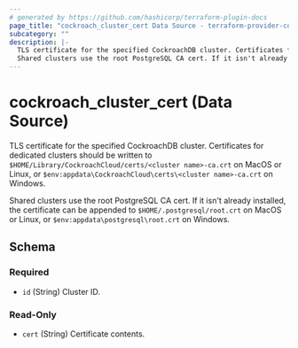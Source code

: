 ```yaml
---
# generated by https://github.com/hashicorp/terraform-plugin-docs
page_title: "cockroach_cluster_cert Data Source - terraform-provider-cockroach"
subcategory: ""
description: |-
  TLS certificate for the specified CockroachDB cluster. Certificates for dedicated clusters should be written to $HOME/Library/CockroachCloud/certs/<cluster name>-ca.crt on MacOS or Linux, or $env:appdata\CockroachCloud\certs\<cluster name>-ca.crt on Windows.
  Shared clusters use the root PostgreSQL CA cert. If it isn't already installed, the certificate can be appended to $HOME/.postgresql/root.crt on MacOS or Linux, or $env:appdata\postgresql\root.crt on Windows.
---
```


# cockroach_cluster_cert (Data Source)

TLS certificate for the specified CockroachDB cluster. Certificates for dedicated clusters should be written to `$HOME/Library/CockroachCloud/certs/<cluster name>-ca.crt` on MacOS or Linux, or `$env:appdata\CockroachCloud\certs\<cluster name>-ca.crt` on Windows. 

Shared clusters use the root PostgreSQL CA cert. If it isn't already installed, the certificate can be appended to `$HOME/.postgresql/root.crt` on MacOS or Linux, or `$env:appdata\postgresql\root.crt` on Windows.



<!-- schema generated by tfplugindocs -->
## Schema

### Required

- `id` (String) Cluster ID.

### Read-Only

- `cert` (String) Certificate contents.


